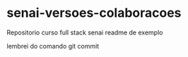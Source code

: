 # senai-versoes-colaboracoes
Repositorio curso full stack senai
readme de exemplo

lembrei do comando git commit